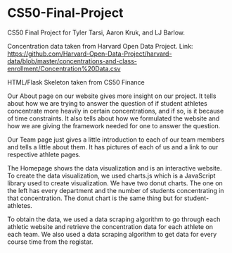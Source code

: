 # CS50-Final-Project
CS50 Final Project for Tyler Tarsi, Aaron Kruk, and LJ Barlow.

Concentration data taken from Harvard Open Data Project. Link: https://github.com/Harvard-Open-Data-Project/harvard-data/blob/master/concentrations-and-class-enrollment/Concentration%20Data.csv

HTML/Flask Skeleton taken from CS50 Finance

Our About page on our website gives more insight on our project. It tells about how we are trying to answer the question of if
student athletes concentrate more heavily in certain concentrations, and if so, is it because of time constraints. It also tells
about how we formulated the website and how we are giving the framework needed for one to answer the question.

Our Team page just gives a little introduction to each of our team members and tells a little about them. It has pictures of each of
us and a link to our respective athlete pages.

The Homepage shows the data visualization and is an interactive website. To create the data visualization, we used charts.js which
is a JavaScript library used to create visualization. We have two donut charts. The one on the left has every department and the
number of students concentrating in that concentration. The donut chart is the same thing but for student-athletes.

To obtain the data, we used a data scraping algorithm to go through each athletic website and retrieve the concentration data
for each athlete on each team. We also used a data scraping algorithm to get data for every course time from the registar.


